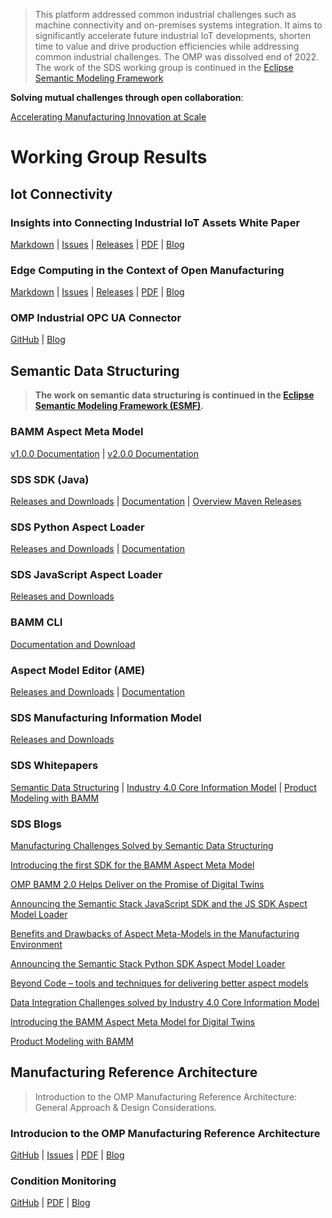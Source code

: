  > This platform addressed common industrial challenges such as machine connectivity and on-premises systems integration. It aims to significantly accelerate future industrial IoT developments, shorten time to value and drive production efficiencies while addressing common industrial challenges.
 The OMP was dissolved end of 2022. The work of the SDS working group is continued in the [Eclipse Semantic Modeling Framework](https://projects.eclipse.org/projects/dt.esmf)

**Solving mutual challenges through open collaboration**: 

<a href="https://github.com/OpenManufacturingPlatform/openmanufacturingplatform.github.io/raw/master/docs/omp_accelerating_manufacturing_at_scale_061620.pdf" target="_blank">Accelerating Manufacturing Innovation at Scale</a>
 
# Working Group Results
## Iot Connectivity

### Insights into Connecting Industrial IoT Assets White Paper  
[Markdown](https://github.com/OpenManufacturingPlatform/iotcon-connectivity-handbook/tree/publication/White_Paper/01_Insights_Into_Connecting_Industrial_IoT_Assets) | [Issues](https://github.com/OpenManufacturingPlatform/iot_connectivity_public/issues) | [Releases](https://github.com/OpenManufacturingPlatform/iot_connectivity_public/tree/IIoT_Connectivity_Whitepaper) | <a href="https://github.com/OpenManufacturingPlatform/openmanufacturingplatform.github.io/raw/master/docs/iot_conn/OMP-IIoT-Connectivity-White-Paper-20201207.pdf" target="_blank"> PDF</a> | [Blog](iot_conn_blog_insights_connecting_IIoT.md)

### Edge Computing in the Context of Open Manufacturing 
[Markdown](https://github.com/OpenManufacturingPlatform/iotcon-connectivity-handbook/tree/publication/White_Paper/02_Edge_Computing_in_the_Context_of_Open_Manufacturing) | [Issues](https://github.com/OpenManufacturingPlatform/iot_connectivity_public/issues) | [Releases](https://github.com/OpenManufacturingPlatform/iotcon-connectivity-handbook/releases) | <a href="https://github.com/OpenManufacturingPlatform/openmanufacturingplatform.github.io/raw/master/docs/iot_conn/OMP-IIoT-Connectivity-Edge-Computing-20210701.pdf" target="_blank">PDF</a> | [Blog](iot_conn_blog_benefits_edge_computing.md)

### OMP Industrial OPC UA Connector
[GitHub](https://github.com/OpenManufacturingPlatform/iotcon-opc-ua-connector-dotnet) | [Blog](iot_conn_blog_omp_industrial_opc_ua_connector.md)
 
## Semantic Data Structuring
> **The work on semantic data structuring is continued in the [Eclipse Semantic Modeling Framework (ESMF)](https://projects.eclipse.org/projects/dt.esmf).**

### BAMM Aspect Meta Model
[v1.0.0 Documentation](https://openmanufacturingplatform.github.io/sds-documentation/bamm-specification/v1.0.0/index.html) |
[v2.0.0 Documentation](https://openmanufacturingplatform.github.io/sds-documentation/bamm-specification/2.0.0/index.html)
 
### SDS SDK (Java)
[Releases and Downloads](https://github.com/OpenManufacturingPlatform/sds-sdk/releases) | [Documentation](https://openmanufacturingplatform.github.io/sds-documentation/sds-developer-guide/index.html) | [Overview Maven Releases](https://mvnrepository.com/artifact/io.openmanufacturing)
 
### SDS Python Aspect Loader
 [Releases and Downloads](https://github.com/OpenManufacturingPlatform/sds-sdk-py-aspect-model-loader/releases) | [Documentation](https://openmanufacturingplatform.github.io/sds-documentation/python-sdk-guide/index.html)
 
### SDS JavaScript Aspect Loader
[Releases and Downloads](https://github.com/OpenManufacturingPlatform/sds-sdk-js-aspect-model-loader/releases)
 
### BAMM CLI
[Documentation and Download](https://openmanufacturingplatform.github.io/sds-documentation/sds-developer-guide/tooling-guide/bamm-cli.html)
 
### Aspect Model Editor (AME)
<a href="https://github.com/OpenManufacturingPlatform/sds-aspect-model-editor/releases" target="_target"> Releases and Downloads</a> | <a href="https://openmanufacturingplatform.github.io/sds-documentation/ame-guide/4.0.0/introduction.html" target="_target">Documentation</a>

### SDS Manufacturing Information Model
<a href="https://github.com/OpenManufacturingPlatform/sds-manufacturing-information-model/blob/main/README.md" target="_target"> Releases and Downloads</a>

### SDS Whitepapers
[Semantic Data Structuring](https://github.com/OpenManufacturingPlatform/openmanufacturingplatform.github.io/raw/master/docs/sds/OMP-Semantic-Data-Structuring-Whitepaper.pdf) | [Industry 4.0 Core Information Model](https://github.com/OpenManufacturingPlatform/openmanufacturingplatform.github.io/raw/master/docs/sds/OMP-SDS-Whitepaper_I4.0_Core_Information_Model.pdf) | [Product Modeling with BAMM](https://github.com/OpenManufacturingPlatform/openmanufacturingplatform.github.io/raw/master/docs/sds/OMP-SDS-Product-Modeling-Whitepaper.pdf)

### SDS Blogs
[Manufacturing Challenges Solved by Semantic Data Structuring](sds_blog_manufacturing_challenges_solved_by_sds.md)

[Introducing the first SDK for the BAMM Aspect Meta Model](sds_blog_BAMM_SDK.md)

[OMP BAMM 2.0 Helps Deliver on the Promise of Digital Twins](sds_blog_BAMM_2_0.md)

[Announcing the Semantic Stack JavaScript SDK and the JS SDK Aspect Model Loader](sds_blog_JS_SDK_Aspect_Model.md)

[Benefits and Drawbacks of Aspect Meta-Models in the Manufacturing Environment](sds_blog_I4_0_Core_Information_Model.md)

[Announcing the Semantic Stack Python SDK Aspect Model Loader](sds_blog_python_SDK_Aspect_Model.md)

[Beyond Code – tools and techniques for delivering better aspect models](sds_blog_tools_techniques.md)

[Data Integration Challenges solved by Industry 4.0 Core Information Model](sds_blog_Industry_4_0.md)

[Introducing the BAMM Aspect Meta Model for Digital Twins](sds_blog_intro_BAMM.md)

[Product Modeling with BAMM](sds_blog_product_modeling_with_BAMM.md)

## Manufacturing Reference Architecture
 
> Introduction to the OMP Manufacturing Reference Architecture: General Approach & Design Considerations.

### Introducion to the OMP Manufacturing Reference Architecture
[GitHub](https://github.com/OpenManufacturingPlatform/MRA-Architectural-Considerations/blob/publication/Whitepaper/01_Introduction_to_the_OMP_Manufacturing_Reference_Architecture/00_Acknowledgements_and_TOC.md) | [Issues](https://github.com/OpenManufacturingPlatform/MRA-Architectural-Considerations/issues) | <a href="https://github.com/OpenManufacturingPlatform/openmanufacturingplatform.github.io/raw/master/docs/mra/OMP_Reference_Architecture_Whitepaper-17-May-21.pdf" target="_blank">PDF</a> | [Blog](mra_blog_what_is_mra.md)

### Condition Monitoring
[GitHub]() | <a href="https://github.com/OpenManufacturingPlatform/openmanufacturingplatform.github.io/raw/master/docs/mra/OMP_Manufacturing_Reference_Achitecture_Condition_Monitoring.pdf" target="_blank">PDF</a> | [Blog]()
